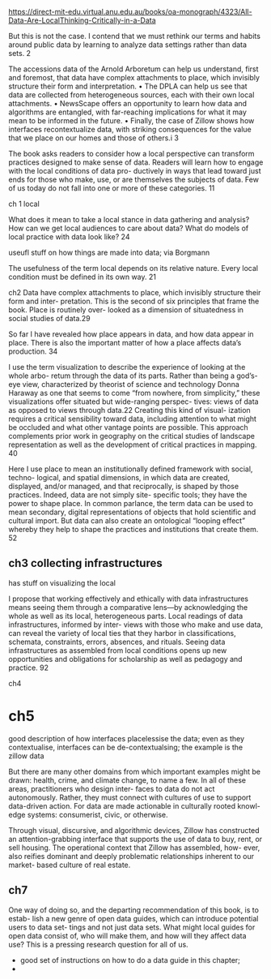 https://direct-mit-edu.virtual.anu.edu.au/books/oa-monograph/4323/All-Data-Are-LocalThinking-Critically-in-a-Data

But this is not the case. I contend that we must rethink our terms and habits around public data by learning to analyze data settings rather than data sets. 2

The accessions data of the Arnold Arboretum can help us understand, first and foremost, that data have complex attachments to place, which invisibly structure their form and interpretation.  • The DPLA can help us see that data are collected from heterogeneous sources, each with their own local attachments. • NewsScape offers an opportunity to learn how data and algorithms are entangled, with far-reaching implications for what it may mean to be informed in the future. • Finally, the case of Zillow shows how interfaces recontextualize data, with striking consequences for the value that we place on our homes and those of others.i 3

The book asks readers to consider how a local perspective can transform practices designed to make sense of data. Readers will learn how to engage with the local conditions of data pro- ductively in ways that lead toward just ends for those who make, use, or are themselves the subjects of data. Few of us today do not fall into one or more of these categories. 11

ch 1 local

What does it mean to take a local stance in data gathering
and analysis? How can we get local audiences to care about data? What do models of
local practice with data look like? 24

useufl stuff on how things are made into data; via Borgmann

The usefulness of the term local depends on its relative nature. Every local condition
must be defined in its own way. 21

ch2
Data have complex attachments to place, which invisibly structure their form and inter-
pretation. This is the second of six principles that frame the book. Place is routinely over-
looked as a dimension of situatedness in social studies of data.29

So far I have revealed how place appears in data, and how data appear in place. There
is also the important matter of how a place affects data’s production. 34

I use the term visualization to describe the experience of looking at the whole arbo-
retum through the data of its parts. Rather than being a god’s-eye view, characterized
by theorist of science and technology Donna Haraway as one that seems to come “from
nowhere, from simplicity,” these visualizations offer situated but wide-ranging perspec-
tives: views of data as opposed to views through data.22 Creating this kind of visual-
ization requires a critical sensibility toward data, including attention to what might be
occluded and what other vantage points are possible. This approach complements prior
work in geography on the critical studies of landscape representation as well as the
development of critical practices in mapping. 40

Here I use place to mean an institutionally defined framework with social, techno-
logical, and spatial dimensions, in which data are created, displayed, and/or managed,
and that reciprocally, is shaped by those practices. Indeed, data are not simply site-
specific tools; they have the power to shape place. In common parlance, the term data
can be used to mean secondary, digital representations of objects that hold scientific
and cultural import. But data can also create an ontological “looping effect” whereby
they help to shape the practices and institutions that create them. 52

## ch3 collecting infrastructures

has stuff on visualizing the local

I propose that working effectively and ethically with data infrastructures means seeing them through a comparative lens—by acknowledging the whole as well as its local, heterogeneous parts. Local readings of data infrastructures, informed by inter- views with those who make and use data, can reveal the variety of local ties that they harbor in classifications, schemata, constraints, errors, absences, and rituals. Seeing data infrastructures as assembled from local conditions opens up new opportunities and obligations for scholarship as well as pedagogy and practice. 92

ch4


# ch5

good description of how interfaces placelessise the data; even as they contextualise, interfaces can be de-contextualsing; the example is the zillow data

But there are many other domains from which important examples might be drawn: health, crime, and climate change, to name a few. In all of these areas, practitioners who design inter- faces to data do not act autonomously. Rather, they must connect with cultures of use to support data-driven action. For data are made actionable in culturally rooted knowl- edge systems: consumerist, civic, or otherwise.

Through visual, discursive, and algorithmic devices, Zillow has constructed an attention-grabbing interface that supports the use of data to buy, rent, or sell housing. The operational context that Zillow has assembled, how- ever, also reifies dominant and deeply problematic relationships inherent to our market- based culture of real estate.


## ch7

One way of doing so, and the departing recommendation of this book, is to estab-
lish a new genre of open data guides, which can introduce potential users to data set-
tings and not just data sets. What might local guides for open data consist of, who will
make them, and how will they affect data use? This is a pressing research question for
all of us.
- good set of instructions on how to do a data guide in this chapter; 
- 
